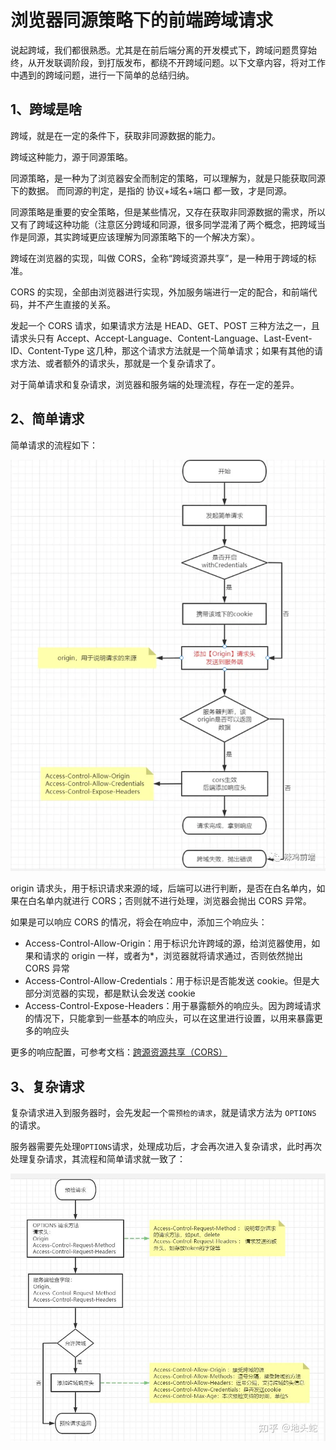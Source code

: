 # 浏览器同源策略下的前端跨域请求

说起跨域，我们都很熟悉。尤其是在前后端分离的开发模式下，跨域问题贯穿始终，从开发联调阶段，到打版发布，都绕不开跨域问题。以下文章内容，将对工作中遇到的跨域问题，进行一下简单的总结归纳。

## 1、跨域是啥

跨域，就是在一定的条件下，获取非同源数据的能力。

跨域这种能力，源于同源策略。

同源策略，是一种为了浏览器安全而制定的策略，可以理解为，就是只能获取同源下的数据。
而同源的判定，是指的 协议+域名+端口 都一致，才是同源。

同源策略是重要的安全策略，但是某些情况，又存在获取非同源数据的需求，所以又有了跨域这种功能（注意区分跨域和同源，很多同学混淆了两个概念，把跨域当作是同源，其实跨域更应该理解为同源策略下的一个解决方案）。

跨域在浏览器的实现，叫做 CORS，全称“跨域资源共享”，是一种用于跨域的标准。

CORS 的实现，全部由浏览器进行实现，外加服务端进行一定的配合，和前端代码，并不产生直接的关系。

发起一个 CORS 请求，如果请求方法是 HEAD、GET、POST 三种方法之一，且请求头只有 Accept、Accept-Language、Content-Language、Last-Event-ID、Content-Type 这几种，那这个请求方法就是一个简单请求；如果有其他的请求方法、或者额外的请求头，那就是一个复杂请求了。

对于简单请求和复杂请求，浏览器和服务端的处理流程，存在一定的差异。

## 2、简单请求

简单请求的流程如下：

![简单请求流程](./img/01.webp)

origin 请求头，用于标识请求来源的域，后端可以进行判断，是否在白名单内，如果在白名单内就进行 CORS；否则就不进行处理，浏览器会抛出 CORS 异常。

如果是可以响应 CORS 的情况，将会在响应中，添加三个响应头：

- Access-Control-Allow-Origin：用于标识允许跨域的源，给浏览器使用，如果和请求的 origin 一样，或者为\*，浏览器就将请求通过，否则依然抛出 CORS 异常
- Access-Control-Allow-Credentials：用于标识是否能发送 cookie。但是大部分浏览器的实现，都是默认会发送 cookie
- Access-Control-Expose-Headers：用于暴露额外的响应头。因为跨域请求的情况下，只能拿到一些基本的响应头，可以在这里进行设置，以用来暴露更多的响应头

更多的响应配置，可参考文档：[跨源资源共享（CORS）](https://developer.mozilla.org/zh-CN/docs/Web/HTTP/Guides/CORS#http_%E5%93%8D%E5%BA%94%E9%A6%96%E9%83%A8%E5%AD%97%E6%AE%B5)

## 3、复杂请求

复杂请求进入到服务器时，会先发起一个`需预检的请求`，就是请求方法为 `OPTIONS` 的请求。

服务器需要先处理`OPTIONS`请求，处理成功后，才会再次进入复杂请求，此时再次处理复杂请求，其流程和简单请求就一致了：

![处理预检请求](./img/02.jpg)

